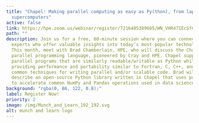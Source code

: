 ```yaml
---
title: "Chapel: Making parallel computing as easy as Py(thon), from laptops to
  supercomputers"
active: false
link: https://hpe.zoom.us/webinar/register/7216485389685/WN_VHR47IEcSfCzVizUJX3R4w
path: ""
description: Join us for a free, 60-minute session where you can connect with
  experts who offer valuable insights into today’s most popular technologies.
  This month, meet with Brad Chamberlain, HPE, who will discuss the Chapel
  parallel programming language, pioneered by Cray and HPE. Chapel supports
  parallel programs that are similarly readable/writable as Python while
  providing performance and portability similar to Fortran, C, C++, and other
  common techniques for writing parallel and/or scalable code. Brad will also
  describe an open-source Python library written in Chapel that uses parallelism
  to accelerate common NumPy and Pandas operations used in data science.
background: "rgba(0, 86, 122, 0.8);"
label: Register Now!
priority: 2
image: /img/Munch_and_Learn_192_192.svg
alt: munch and learn logo
---
```

